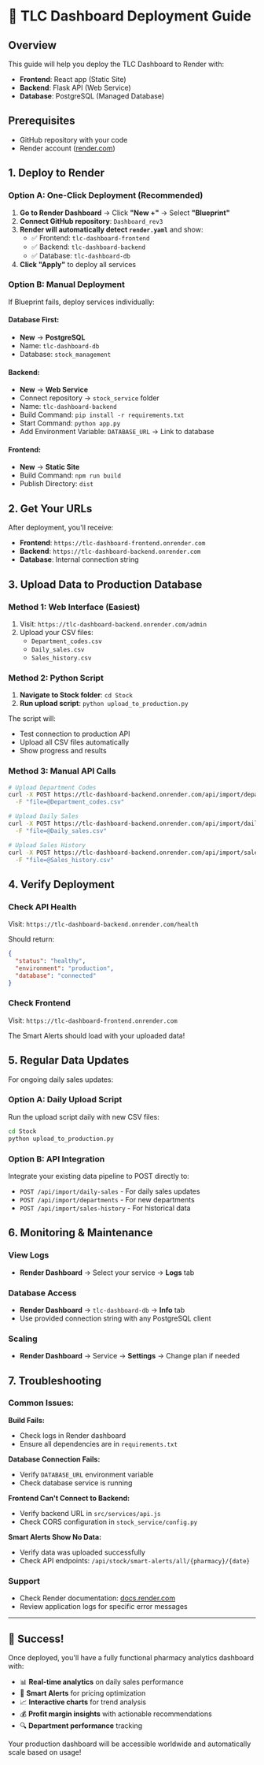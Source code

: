 # 🚀 TLC Dashboard Deployment Guide

## Overview

This guide will help you deploy the TLC Dashboard to Render with:
- **Frontend**: React app (Static Site)
- **Backend**: Flask API (Web Service) 
- **Database**: PostgreSQL (Managed Database)

## Prerequisites

- GitHub repository with your code
- Render account ([render.com](https://render.com))

## 1. Deploy to Render

### Option A: One-Click Deployment (Recommended)

1. **Go to Render Dashboard** → Click **"New +"** → Select **"Blueprint"**
2. **Connect GitHub repository**: `Dashboard_rev3`
3. **Render will automatically detect `render.yaml`** and show:
   - ✅ Frontend: `tlc-dashboard-frontend`
   - ✅ Backend: `tlc-dashboard-backend` 
   - ✅ Database: `tlc-dashboard-db`
4. **Click "Apply"** to deploy all services

### Option B: Manual Deployment

If Blueprint fails, deploy services individually:

#### Database First:
- **New** → **PostgreSQL** 
- Name: `tlc-dashboard-db`
- Database: `stock_management`

#### Backend:
- **New** → **Web Service**
- Connect repository → `stock_service` folder
- Name: `tlc-dashboard-backend`
- Build Command: `pip install -r requirements.txt`
- Start Command: `python app.py`
- Add Environment Variable: `DATABASE_URL` → Link to database

#### Frontend:
- **New** → **Static Site**
- Build Command: `npm run build`
- Publish Directory: `dist`

## 2. Get Your URLs

After deployment, you'll receive:
- **Frontend**: `https://tlc-dashboard-frontend.onrender.com`
- **Backend**: `https://tlc-dashboard-backend.onrender.com`
- **Database**: Internal connection string

## 3. Upload Data to Production Database

### Method 1: Web Interface (Easiest)

1. Visit: `https://tlc-dashboard-backend.onrender.com/admin`
2. Upload your CSV files:
   - `Department_codes.csv`
   - `Daily_sales.csv`
   - `Sales_history.csv`

### Method 2: Python Script

1. **Navigate to Stock folder**: `cd Stock`
2. **Run upload script**: `python upload_to_production.py`

The script will:
- Test connection to production API
- Upload all CSV files automatically
- Show progress and results

### Method 3: Manual API Calls

```bash
# Upload Department Codes
curl -X POST https://tlc-dashboard-backend.onrender.com/api/import/departments \
  -F "file=@Department_codes.csv"

# Upload Daily Sales
curl -X POST https://tlc-dashboard-backend.onrender.com/api/import/daily-sales \
  -F "file=@Daily_sales.csv"

# Upload Sales History  
curl -X POST https://tlc-dashboard-backend.onrender.com/api/import/sales-history \
  -F "file=@Sales_history.csv"
```

## 4. Verify Deployment

### Check API Health
Visit: `https://tlc-dashboard-backend.onrender.com/health`

Should return:
```json
{
  "status": "healthy",
  "environment": "production", 
  "database": "connected"
}
```

### Check Frontend
Visit: `https://tlc-dashboard-frontend.onrender.com`

The Smart Alerts should load with your uploaded data!

## 5. Regular Data Updates

For ongoing daily sales updates:

### Option A: Daily Upload Script
Run the upload script daily with new CSV files:
```bash
cd Stock
python upload_to_production.py
```

### Option B: API Integration
Integrate your existing data pipeline to POST directly to:
- `POST /api/import/daily-sales` - For daily sales updates
- `POST /api/import/departments` - For new departments
- `POST /api/import/sales-history` - For historical data

## 6. Monitoring & Maintenance

### View Logs
- **Render Dashboard** → Select your service → **Logs** tab

### Database Access
- **Render Dashboard** → `tlc-dashboard-db` → **Info** tab
- Use provided connection string with any PostgreSQL client

### Scaling
- **Render Dashboard** → Service → **Settings** → Change plan if needed

## 7. Troubleshooting

### Common Issues:

**Build Fails:**
- Check logs in Render dashboard
- Ensure all dependencies are in `requirements.txt`

**Database Connection Fails:**
- Verify `DATABASE_URL` environment variable
- Check database service is running

**Frontend Can't Connect to Backend:**
- Verify backend URL in `src/services/api.js`
- Check CORS configuration in `stock_service/config.py`

**Smart Alerts Show No Data:**
- Verify data was uploaded successfully
- Check API endpoints: `/api/stock/smart-alerts/all/{pharmacy}/{date}`

### Support
- Check Render documentation: [docs.render.com](https://docs.render.com)
- Review application logs for specific error messages

---

## 🎉 Success!

Once deployed, you'll have a fully functional pharmacy analytics dashboard with:

- 📊 **Real-time analytics** on daily sales performance
- 🧠 **Smart Alerts** for pricing optimization
- 📈 **Interactive charts** for trend analysis
- 💰 **Profit margin insights** with actionable recommendations
- 🔍 **Department performance** tracking

Your production dashboard will be accessible worldwide and automatically scale based on usage! 
